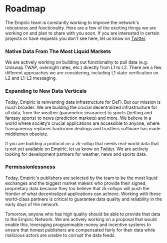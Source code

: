 # Roadmap

The Empiric team is constantly working to improve the network's robustness and functionality. Here are a few of the exciting things we are working on and plan to share with you soon. If you are interested in certain projects or have requests you don't see here, let us know on [Twitter](https://twitter.com/EmpiricNetwork).

### Native Data From The Most Liquid Markets

We are actively working on building out functionality to pull data (e.g. Uniswap TWAP, overnight rates, etc.) directly from L1 to L2. There are a few different approaches we are considering, including L1 state-verification on L2 and L1-L2 messaging.

### Expanding to New Data Verticals

Today, Empiric is reinventing data infrastructure for DeFi. But our mission is much broader: We are building the crucial decentralized infrastructure for all data, from the weather (parametric insurance) to sports (betting and fantasy sports) to news (prediction markets) and more. We believe in a world where society’s crucial applications are accessible to anyone, where transparency replaces backroom dealings and trustless software has made middlemen obsolete.

If you are building a protocol on a zk-rollup that needs real-world data that is not yet available on Empiric, let us know on [Twitter](https://twitter.com/EmpiricNetwork). We are actively looking for development partners for weather, news and sports data.

### Permissionlessness

Today, Empiric's publishers are selected by the team to be the most liquid exchanges and the biggest market makers who provide their signed, proprietary data because they too believe that zk-rollups will push the frontier of what decentralized applications can achieve. Working with these world-class partners is critical to guarantee data quality and reliability in the early days of the network.

Tomorrow, anyone who has high quality should be able to provide that data to the Empiric Network. We are actively working on a proposal that would enable this, leveraging programmable money and incentive systems to ensure that honest publishers are compensated fairly for their data while malicious actors are unable to corrupt the data feeds.
